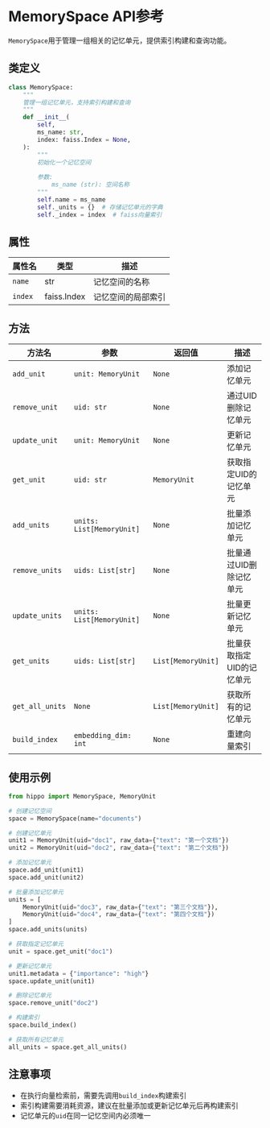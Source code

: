 # MemorySpace API参考

`MemorySpace`用于管理一组相关的记忆单元，提供索引构建和查询功能。

## 类定义

```python
class MemorySpace:
    """
    管理一组记忆单元，支持索引构建和查询
    """
    def __init__(
        self,
        ms_name: str,
        index: faiss.Index = None,
    ):
        """
        初始化一个记忆空间
        
        参数:
            ms_name (str): 空间名称
        """
        self.name = ms_name
        self._units = {}  # 存储记忆单元的字典
        self._index = index  # faiss向量索引
```

## 属性

| 属性名 | 类型 | 描述 |
|--------|------|------|
| `name` | str | 记忆空间的名称 |
| `index` | faiss.Index | 记忆空间的局部索引 |

## 方法

| 方法名 | 参数 | 返回值 | 描述 |
|--------|------|-------|------|
| `add_unit` | `unit: MemoryUnit` | `None` | 添加记忆单元 |
| `remove_unit` | `uid: str` | `None` | 通过UID删除记忆单元 |
| `update_unit` | `unit: MemoryUnit` | `None` | 更新记忆单元 |
| `get_unit` | `uid: str` | `MemoryUnit` | 获取指定UID的记忆单元 |
| `add_units` | `units: List[MemoryUnit]` | `None` | 批量添加记忆单元 |
| `remove_units` | `uids: List[str]` | `None` | 批量通过UID删除记忆单元 |
| `update_units` | `units: List[MemoryUnit]` | `None` | 批量更新记忆单元 |
| `get_units` | `uids: List[str]` | `List[MemoryUnit]` | 批量获取指定UID的记忆单元 |
| `get_all_units` | `None` | `List[MemoryUnit]` | 获取所有的记忆单元 |
| `build_index` | `embedding_dim: int` | `None` | 重建向量索引 |

## 使用示例

```python
from hippo import MemorySpace, MemoryUnit

# 创建记忆空间
space = MemorySpace(name="documents")

# 创建记忆单元
unit1 = MemoryUnit(uid="doc1", raw_data={"text": "第一个文档"})
unit2 = MemoryUnit(uid="doc2", raw_data={"text": "第二个文档"})

# 添加记忆单元
space.add_unit(unit1)
space.add_unit(unit2)

# 批量添加记忆单元
units = [
    MemoryUnit(uid="doc3", raw_data={"text": "第三个文档"}),
    MemoryUnit(uid="doc4", raw_data={"text": "第四个文档"})
]
space.add_units(units)

# 获取指定记忆单元
unit = space.get_unit("doc1")

# 更新记忆单元
unit1.metadata = {"importance": "high"}
space.update_unit(unit1)

# 删除记忆单元
space.remove_unit("doc2")

# 构建索引
space.build_index()

# 获取所有记忆单元
all_units = space.get_all_units()
```

## 注意事项

- 在执行向量检索前，需要先调用`build_index`构建索引
- 索引构建需要消耗资源，建议在批量添加或更新记忆单元后再构建索引
- 记忆单元的`uid`在同一记忆空间内必须唯一